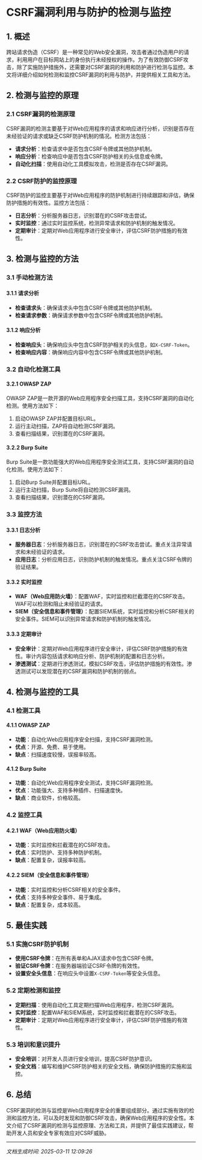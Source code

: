 # CSRF漏洞利用与防护的检测与监控

## 1. 概述

跨站请求伪造（CSRF）是一种常见的Web安全漏洞，攻击者通过伪造用户的请求，利用用户在目标网站上的身份执行未经授权的操作。为了有效防御CSRF攻击，除了实施防护措施外，还需要对CSRF漏洞的利用和防护进行检测与监控。本文将详细介绍如何检测和监控CSRF漏洞的利用与防护，并提供相关工具和方法。

## 2. 检测与监控的原理

### 2.1 CSRF漏洞的检测原理

CSRF漏洞的检测主要基于对Web应用程序的请求和响应进行分析，识别是否存在未经验证的请求或缺乏CSRF防护机制的情况。检测方法包括：

- **请求分析**：检查请求中是否包含CSRF令牌或其他防护机制。
- **响应分析**：检查响应中是否包含CSRF防护相关的头信息或令牌。
- **自动化扫描**：使用自动化工具模拟攻击，检测是否存在CSRF漏洞。

### 2.2 CSRF防护的监控原理

CSRF防护的监控主要基于对Web应用程序的防护机制进行持续跟踪和评估，确保防护措施的有效性。监控方法包括：

- **日志分析**：分析服务器日志，识别潜在的CSRF攻击尝试。
- **实时监控**：通过实时监控系统，检测异常请求和防护机制的触发情况。
- **定期审计**：定期对Web应用程序进行安全审计，评估CSRF防护措施的有效性。

## 3. 检测与监控的方法

### 3.1 手动检测方法

#### 3.1.1 请求分析

- **检查请求头**：确保请求头中包含CSRF令牌或其他防护机制。
- **检查请求参数**：确保请求参数中包含CSRF令牌或其他防护机制。

#### 3.1.2 响应分析

- **检查响应头**：确保响应头中包含CSRF防护相关的头信息，如`X-CSRF-Token`。
- **检查响应内容**：确保响应内容中包含CSRF令牌或其他防护机制。

### 3.2 自动化检测工具

#### 3.2.1 OWASP ZAP

OWASP ZAP是一款开源的Web应用程序安全扫描工具，支持CSRF漏洞的自动化检测。使用方法如下：

1. 启动OWASP ZAP并配置目标URL。
2. 运行主动扫描，ZAP将自动检测CSRF漏洞。
3. 查看扫描结果，识别潜在的CSRF漏洞。

#### 3.2.2 Burp Suite

Burp Suite是一款功能强大的Web应用程序安全测试工具，支持CSRF漏洞的自动化检测。使用方法如下：

1. 启动Burp Suite并配置目标URL。
2. 运行主动扫描，Burp Suite将自动检测CSRF漏洞。
3. 查看扫描结果，识别潜在的CSRF漏洞。

### 3.3 监控方法

#### 3.3.1 日志分析

- **服务器日志**：分析服务器日志，识别潜在的CSRF攻击尝试。重点关注异常请求和未经验证的请求。
- **应用日志**：分析应用日志，识别防护机制的触发情况。重点关注CSRF令牌的验证结果。

#### 3.3.2 实时监控

- **WAF（Web应用防火墙）**：配置WAF，实时监控和拦截潜在的CSRF攻击。WAF可以检测和阻止未经验证的请求。
- **SIEM（安全信息和事件管理）**：配置SIEM系统，实时监控和分析CSRF相关的安全事件。SIEM可以识别异常请求和防护机制的触发情况。

#### 3.3.3 定期审计

- **安全审计**：定期对Web应用程序进行安全审计，评估CSRF防护措施的有效性。审计内容包括请求和响应分析、防护机制的配置和日志分析。
- **渗透测试**：定期进行渗透测试，模拟CSRF攻击，评估防护措施的有效性。渗透测试可以发现潜在的CSRF漏洞和防护机制的弱点。

## 4. 检测与监控的工具

### 4.1 检测工具

#### 4.1.1 OWASP ZAP

- **功能**：自动化Web应用程序安全扫描，支持CSRF漏洞检测。
- **优点**：开源、免费、易于使用。
- **缺点**：扫描速度较慢，误报率较高。

#### 4.1.2 Burp Suite

- **功能**：自动化Web应用程序安全测试，支持CSRF漏洞检测。
- **优点**：功能强大、支持多种插件、扫描速度快。
- **缺点**：商业软件，价格较高。

### 4.2 监控工具

#### 4.2.1 WAF（Web应用防火墙）

- **功能**：实时监控和拦截潜在的CSRF攻击。
- **优点**：实时防护、支持多种防护机制。
- **缺点**：配置复杂，误报率较高。

#### 4.2.2 SIEM（安全信息和事件管理）

- **功能**：实时监控和分析CSRF相关的安全事件。
- **优点**：支持多种安全事件、易于集成。
- **缺点**：配置复杂，成本较高。

## 5. 最佳实践

### 5.1 实施CSRF防护机制

- **使用CSRF令牌**：在所有表单和AJAX请求中包含CSRF令牌。
- **验证CSRF令牌**：在服务器端验证CSRF令牌的有效性。
- **设置安全头信息**：在响应头中设置`X-CSRF-Token`等安全头信息。

### 5.2 定期检测和监控

- **定期扫描**：使用自动化工具定期扫描Web应用程序，检测CSRF漏洞。
- **实时监控**：配置WAF和SIEM系统，实时监控和拦截潜在的CSRF攻击。
- **定期审计**：定期对Web应用程序进行安全审计，评估CSRF防护措施的有效性。

### 5.3 培训和意识提升

- **安全培训**：对开发人员进行安全培训，提高CSRF防护意识。
- **安全文档**：编写和维护CSRF防护相关的安全文档，确保防护措施的实施和监控。

## 6. 总结

CSRF漏洞的检测与监控是Web应用程序安全的重要组成部分。通过实施有效的检测和监控方法，可以及时发现和防御CSRF攻击，确保Web应用程序的安全性。本文介绍了CSRF漏洞的检测与监控原理、方法和工具，并提供了最佳实践建议，帮助开发人员和安全专家有效应对CSRF威胁。

---

*文档生成时间: 2025-03-11 12:09:26*
